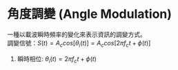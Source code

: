 # 角度調變 (Angle Modulation)
一種以載波瞬時頻率的變化來表示資訊的調變方式。 </br>
調變信號：$S(t)=A_ccos[\theta _i (t)]=A_c cos[2\pi f_c t+\phi (t)]$ </br>
1. 瞬時相位: $\theta _i (t)=2\pi f_c t+\phi (t)$
